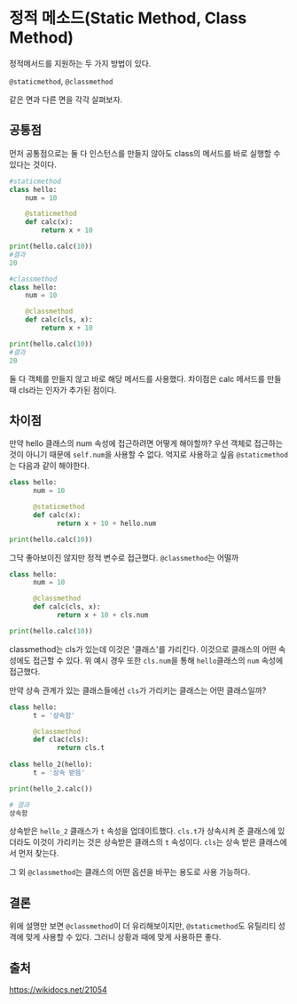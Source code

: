 # 정적 메소드(Static Method, Class Method)

정적메서드를 지원하는 두 가지 방법이 있다.

`@staticmethod`, `@classmethod`

같은 면과 다른 면을 각각 살펴보자.

## 공통점

먼저 공통점으로는 둘 다 인스턴스를 만들지 않아도 class의 메서드를 바로 실행할 수 있다는 것이다.

```py
#staticmethod
class hello:
    num = 10

    @staticmethod
    def calc(x):
        return x + 10

print(hello.calc(10))
#결과
20
```

```py
#classmethod
class hello:
    num = 10

    @classmethod
    def calc(cls, x):
        return x + 10

print(hello.calc(10))
#결과
20
```

둘 다 객체를 만들지 않고 바로 해당 메서드를 사용했다. 차이점은 calc 메서드를 만들 때 cls라는 인자가 추가된 점이다.

## 차이점

만약 hello 클래스의 num 속성에 접근하려면 어떻게 해야할까? 우선 객체로 접근하는 것이 아니기 때문에 `self.num`을 사용할 수 없다. 억지로 사용하고 싶음 `@staticmethod`는 다음과 같이 해야한다.

```py
class hello:
      num = 10

      @staticmethod
      def calc(x):
            return x + 10 + hello.num

print(hello.calc(10))
```

그닥 좋아보이진 않지만 정적 변수로 접근했다. `@classmethod`는 어떨까

```py
class hello:
      num = 10

      @classmethod
      def calc(cls, x):
            return x + 10 + cls.num

print(hello.calc(10))
```

classmethod는 cls가 있는데 이것은 '클래스'를 가리킨다. 이것으로 클래스의 어떤 속성에도 접근할 수 있다. 위 예시 경우 또한 `cls.num`을 통해 `hello`클래스의 `num` 속성에 접근했다.

만약 상속 관계가 있는 클래스들에선 `cls`가 가리키는 클래스는 어떤 클래스일까?

```py
class hello:
      t = '상속함'

      @classmethod
      def clac(cls):
            return cls.t
      
class hello_2(hello):
      t = '상속 받음'

print(hello_2.calc())

# 결과
상속함
```

상속받은 `hello_2` 클래스가 `t` 속성을 업데이트했다. `cls.t`가 상속시켜 준 클래스에 있더라도 이것이 가리키는 것은 상속받은 클래스의 `t` 속성이다. `cls`는 상속 받은 클래스에서 먼저 찾는다.

그 외 `@classmethod`는 클래스의 어떤 옵션을 바꾸는 용도로 사용 가능하다.

## 결론

위에 설명만 보면 `@classmethod`이 더 유리해보이지만, `@staticmethod`도 유틸리티 성격에 맞게 사용할 수 있다. 그러니 상황과 때에 맞게 사용하믄 좋다.

## 출처

https://wikidocs.net/21054